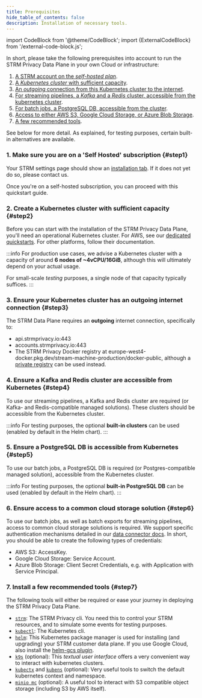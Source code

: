```yaml
---
title: Prerequisites
hide_table_of_contents: false
description: Installation of necessary tools.
---
```


import CodeBlock from '@theme/CodeBlock';
import {ExternalCodeBlock} from '/external-code-block.js';

[cli]: https://github.com/strmprivacy/cli
[installation]: https://console.strmprivacy.io/settings/installation
[minio-mc]: https://docs.min.io/docs/minio-client-complete-guide.html
[helm-gcs]: https://github.com/hayorov/helm-gcs
[kctx]: https://github.com/ahmetb/kubectx
[aws-ccd]: docs/03-quickstart/05-ccd/03-aws-marketplace/index.md
[advanced-ccd]: docs/03-quickstart/05-ccd/02-self-hosted/01-advanced.md
[data-connectors]: docs/03-quickstart/03-data-connectors/index.md

In short, please take the following prerequisites into account to run the STRM Privacy Data Plane in your
own Cloud or infrastructure:

1. [A STRM account on the _self-hosted plan_](#step1).
2. [A _Kubernetes cluster_ with sufficient capacity](#step2).
3. [An _outgoing_ connection from this Kubernetes cluster to the internet](#step3).
4. [For streaming pipelines, a _Kafka_ and a _Redis_ cluster, accessible from the kubernetes cluster](#step4).
5. [For batch jobs, a PostgreSQL DB, accessible from the cluster](#step5).
6. [Access to either AWS S3, Google Cloud Storage, or Azure Blob Storage](#step6).
7. [A few recommended tools](#step7).

See below for more detail. As explained, for testing purposes, certain built-in alternatives are available.

### 1. Make sure you are on a 'Self Hosted' subscription {#step1}

Your STRM settings page should show an [installation tab][installation]. If it does not yet do so, please contact us.

Once you're on a self-hosted subscription, you can proceed with this quickstart guide.

### 2. Create a Kubernetes cluster with sufficient capacity {#step2}

Before you can start with the installation of the STRM Privacy Data Plane, you'll need an operational Kubernetes cluster.
For AWS, see our [dedicated quickstarts][aws-ccd]. For other platforms, follow their documentation.

:::info
For production use cases, we advise a Kubernetes cluster with a capacity of around **6 nodes of ~4vCPU/16GiB**, although
this will ultimately depend on your actual usage.

For small-scale _testing_ purposes, a single node of that capacity typically suffices. 
:::

### 3. Ensure your Kubernetes cluster has an outgoing internet connection {#step3}

The STRM Data Plane requires an **outgoing** internet connection, specifically to:

* api.strmprivacy.io:443
* accounts.strmprivacy.io:443
* The STRM Privacy Docker registry at europe-west4-docker.pkg.dev/stream-machine-production/docker-public, 
  although a [private registry][advanced-ccd] can be used instead.

### 4. Ensure a Kafka and Redis cluster are accessible from Kubernetes {#step4}

To use our streaming pipelines, a Kafka and Redis cluster are required (or Kafka- and Redis-compatible
managed solutions).
These clusters should be accessible from the Kubernetes cluster.

:::info
For testing purposes, the optional **built-in clusters** can be used (enabled by default in the Helm chart).
:::

### 5. Ensure a PostgreSQL DB is accessible from Kubernetes {#step5}

To use our batch jobs, a PostgreSQL DB is required (or Postgres-compatible managed solution),
accessible from the Kubernetes cluster.

:::info
For testing purposes, the optional **built-in PostgreSQL DB** can be used (enabled by default in the Helm chart).
:::

### 6. Ensure access to a common cloud storage solution {#step6}

To use our batch jobs, as well as batch exports for streaming pipelines, access to common cloud storage solutions
is required. We support specific authentication mechanisms detailed in our [data connector docs][data-connectors].
In short, you should be able to create the following types of credentials:

* AWS S3: AccessKey.
* Google Cloud Storage: Service Account.
* Azure Blob Storage: Client Secret Credentials, e.g. with Application with Service Principal.

### 7. Install a few recommended tools {#step7}

The following tools will either be required or ease your journey in deploying the STRM Privacy Data Plane.

* [`strm`][cli]: The STRM Privacy cli. You need this to control your STRM resources, and to simulate some events for testing purposes.
* [`kubectl`](https://kubernetes.io/docs/tasks/tools/): The Kubernetes cli.
* [`helm`](http://helm.sh): This Kubernetes package manager is used for installing (and upgrading) your STRM
  customer data plane. If you use Google Cloud, also install the [helm-gcs plugin][helm-gcs].
* [`k9s`](https://github.com/derailed/k9s) (optional): This _textual user interface_ offers a very convenient way to
  interact with kubernetes clusters.
* [`kubectx`][kctx] and [`kubens`][kctx] (optional): Very useful tools to switch the default
  kubernetes context and namespace.
* [`minio mc`][minio-mc] (optional): A useful tool to interact with S3 compatible object storage (including S3 by AWS
  itself).
